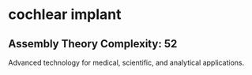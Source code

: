 # cochlear implant

## Assembly Theory Complexity: 52
Advanced technology for medical, scientific, and analytical applications.
